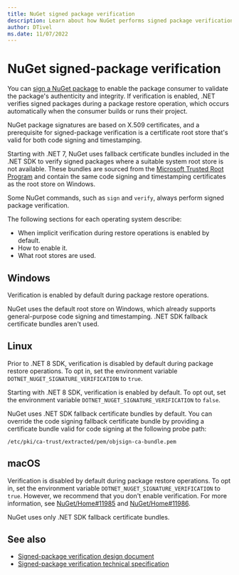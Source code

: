 ```yaml
---
title: NuGet signed package verification
description: Learn about how NuGet performs signed package verification using root stores that are valid for code signing and timestamping.
author: DTivel
ms.date: 11/07/2022
---
```

# NuGet signed-package verification

You can [sign a NuGet package](/nuget/create-packages/sign-a-package) to enable the package consumer to validate the package's authenticity and integrity. If verification is enabled, .NET verifies signed packages during a package restore operation, which occurs automatically when the consumer builds or runs their project.

NuGet package signatures are based on X.509 certificates, and a prerequisite for signed-package verification is a certificate root store that's valid for both code signing and timestamping.

Starting with .NET 7, NuGet uses fallback certificate bundles included in the .NET SDK to verify signed packages where a suitable system root store is not available. These bundles are sourced from the [Microsoft Trusted Root Program](/security/trusted-root/program-requirements) and contain the same code signing and timestamping certificates as the root store on Windows.

Some NuGet commands, such as `sign` and `verify`, always perform signed package verification.

The following sections for each operating system describe:

- When implicit verification during restore operations is enabled by default.
- How to enable it.
- What root stores are used.

## Windows

Verification is enabled by default during package restore operations.

NuGet uses the default root store on Windows, which already supports general-purpose code signing and timestamping. .NET SDK fallback certificate bundles aren't used.

## Linux

Prior to .NET 8 SDK, verification is disabled by default during package restore operations. To opt in, set the environment variable `DOTNET_NUGET_SIGNATURE_VERIFICATION` to `true`.

Starting with .NET 8 SDK, verification is enabled by default. To opt out, set the environment variable `DOTNET_NUGET_SIGNATURE_VERIFICATION` to `false`.

NuGet uses .NET SDK fallback certificate bundles by default. You can override the code signing fallback certificate bundle by providing a certificate bundle valid for code signing at the following probe path:

```text
/etc/pki/ca-trust/extracted/pem/objsign-ca-bundle.pem
```

## macOS

Verification is disabled by default during package restore operations. To opt in, set the environment variable `DOTNET_NUGET_SIGNATURE_VERIFICATION` to `true`. However, we recommend that you don't enable verification. For more information, see [NuGet/Home#11985](https://github.com/NuGet/Home/issues/11985) and [NuGet/Home#11986](https://github.com/NuGet/Home/issues/11986).

NuGet uses only .NET SDK fallback certificate bundles.

## See also

- [Signed-package verification design document](https://github.com/dotnet/designs/blob/main/accepted/2021/signed-package-verification/re-enable-signed-package-verification.md)
- [Signed-package verification technical specification](https://github.com/dotnet/designs/blob/main/accepted/2021/signed-package-verification/re-enable-signed-package-verification-technical.md)
